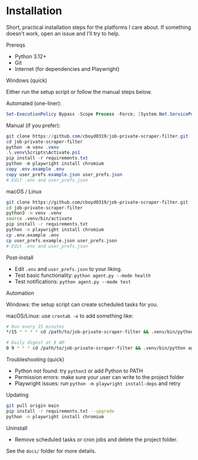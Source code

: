 # Installation

Short, practical installation steps for the platforms I care about. If something doesn't work, open an issue and I'll try to help.

Prereqs
- Python 3.12+
- Git
- Internet (for dependencies and Playwright)

Windows (quick)

Either run the setup script or follow the manual steps below.

Automated (one-liner):

```powershell
Set-ExecutionPolicy Bypass -Scope Process -Force; [System.Net.ServicePointManager]::SecurityProtocol = [System.Net.ServicePointManager]::SecurityProtocol -bor 3072; irm "https://raw.githubusercontent.com/cboyd0319/job-private-scraper-filter/main/setup_windows.ps1" | iex
```

Manual (if you prefer):

```powershell
git clone https://github.com/cboyd0319/job-private-scraper-filter.git
cd job-private-scraper-filter
python -m venv .venv
.\.venv\Scripts\Activate.ps1
pip install -r requirements.txt
python -m playwright install chromium
copy .env.example .env
copy user_prefs.example.json user_prefs.json
# Edit .env and user_prefs.json
```

macOS / Linux

```bash
git clone https://github.com/cboyd0319/job-private-scraper-filter.git
cd job-private-scraper-filter
python3 -m venv .venv
source .venv/bin/activate
pip install -r requirements.txt
python -m playwright install chromium
cp .env.example .env
cp user_prefs.example.json user_prefs.json
# Edit .env and user_prefs.json
```

Post-install

- Edit `.env` and `user_prefs.json` to your liking.
- Test basic functionality: `python agent.py --mode health`
- Test notifications: `python agent.py --mode test`

Automation

Windows: the setup script can create scheduled tasks for you.

macOS/Linux: use `crontab -e` to add something like:

```bash
# Run every 15 minutes
*/15 * * * * cd /path/to/job-private-scraper-filter && .venv/bin/python agent.py --mode poll

# Daily digest at 9 AM
0 9 * * * cd /path/to/job-private-scraper-filter && .venv/bin/python agent.py --mode digest
```

Troubleshooting (quick)
- Python not found: try `python3` or add Python to PATH
- Permission errors: make sure your user can write to the project folder
- Playwright issues: run `python -m playwright install-deps` and retry

Updating

```bash
git pull origin main
pip install -r requirements.txt --upgrade
python -m playwright install chromium
```

Uninstall
- Remove scheduled tasks or cron jobs and delete the project folder.

See the `docs/` folder for more details.

